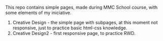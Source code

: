 This repo contains simple pages, made during MMC School course, with some elements of my iniciative.

1. Creative Design - the simple page with subpages, at this moment not responsive, just to practice basic html-css knowledge.
2. Creative Design2 - first responsive page, to practice RWD.
